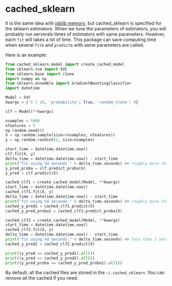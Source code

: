 cached_sklearn
==============

It is the same idea with [joblib memory](https://pythonhosted.org/joblib/memory.html), but cached_sklearn is specified for the sklearn estimators. When we tune the parameters of estimators, 
you will probably run serverals times of estimators with same parameters. 
However, each `fit` will takes a lot of time. This package can save computing
time when several `fit`s and `predict`s with same parameters are called.

Here is an example:

```python
from cached_sklearn.model import create_cached_model
from sklearn.svm import SVC
from sklearn.base import clone
import numpy as np
from sklearn.ensemble import GradientBoostingClassifier
import datetime

Model = SVC
kwargs = {'C': 10, 'probability': True, 'random_state': 0}

clf = Model(**kwargs)

nsamples = 5000
nfeatures = 5
np.random.seed(0)
X = np.random.sample(size=(nsamples, nfeatures))
y = np.random.randint(2, size=nsamples)

start_time = datetime.datetime.now()
clf.fit(X, y)
delta_time = datetime.datetime.now() - start_time
print("fit using %d seconds." % delta_time.seconds) ## roughly more than 1 seconds
y_pred_proba = clf.predict_proba(X)
y_pred = clf.predict(X)

cached_clf1 = create_cached_model(Model, **kwargs)
start_time = datetime.datetime.now()
cached_clf1.fit(X, y)
delta_time = datetime.datetime.now() - start_time
print("fit using %d seconds." % delta_time.seconds) ## roughly more than 1 seconds
cached_y_pred1 = cached_clf1.predict(X)
cached_y_pred_proba1 = cached_clf1.predict_proba(X)

cached_clf2 = create_cached_model(Model, **kwargs)
start_time = datetime.datetime.now()
cached_clf2.fit(X, y)
delta_time = datetime.datetime.now() - start_time
print("fit using %d seconds." % delta_time.seconds) ## less than 1 seconds
cached_y_pred2 = cached_clf2.predict(X)

print((y_pred == cached_y_pred1).all())
print((y_pred == cached_y_pred2).all())
print((y_pred_proba == cached_y_pred_proba1).all())
```

By default, all the cached files are stored in the `~/.cached_sklearn`. You can remove all the cached if you need.

